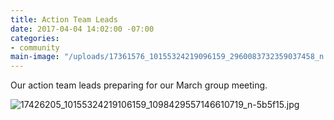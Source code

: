 ```yaml
---
title: Action Team Leads
date: 2017-04-04 14:02:00 -07:00
categories:
- community
main-image: "/uploads/17361576_10155324219096159_2960083732359037458_n.jpg"
---
```


Our action team leads preparing for our March group meeting.

![17426205_10155324219106159_1098429557146610719_n-5b5f15.jpg](/uploads/17426205_10155324219106159_1098429557146610719_n-5b5f15.jpg)